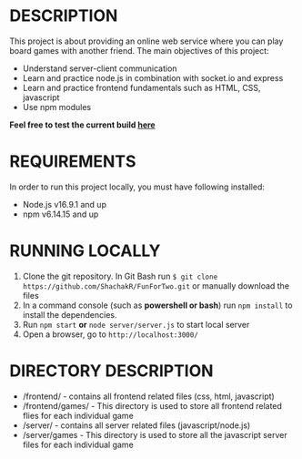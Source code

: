 # DESCRIPTION
This project is about providing an online web service where you can play board games with another friend.
The main objectives of this project:
* Understand server-client communication
* Learn and practice node.js in combination with socket.io and express  
* Learn and practice frontend fundamentals such as HTML, CSS, javascript
* Use npm modules 

**Feel free to test the current build [here](https://fun-games-online.herokuapp.com/)**

# REQUIREMENTS 
In order to run this project locally, you must have following installed: 
* Node.js v16.9.1 and up
* npm v6.14.15 and up

# RUNNING LOCALLY
1. Clone the git repository. In Git Bash run ```$ git clone https://github.com/ShachakR/FunForTwo.git``` or manually download the files
2. In a command console (such as **powershell or bash**) run ```npm install``` to install the dependencies.  
4. Run ```npm start``` **or** ```node server/server.js``` to start local server
5. Open a browser, go to ```http://localhost:3000/```

# DIRECTORY DESCRIPTION
* /frontend/ - contains all frontend related files (css, html, javascript) 
* /frontend/games/ - This directory is used to store all frontend related flies for each individual game 
* /server/ - contains all server related files (javascript/node.js) 
* /server/games - This directory is used to store all the javascript server files for each individual game 


